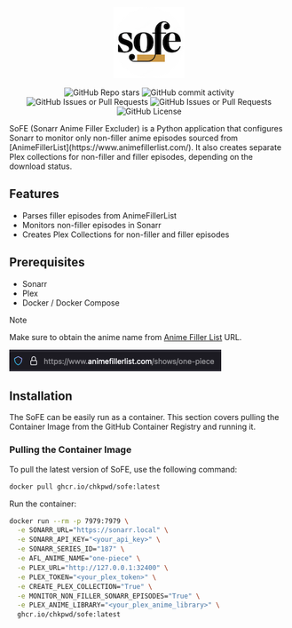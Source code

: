 <p align="center">
  <img src="metadata/logo.png?raw=true" alt="Sofe's Logo"/>
</p>

<p align="center" >
  <picture><img alt="GitHub Repo stars" src="https://img.shields.io/github/stars/chkpwd/sofe?style=flat&logo=github&logoColor=white&label=Stars"></picture>
  <picture><img alt="GitHub commit activity" src="https://img.shields.io/github/commit-activity/m/chkpwd/sofe?style=flat&logo=github&logoColor=white&label=COMMITS"></picture>
  <picture><img alt="GitHub Issues or Pull Requests" src="https://img.shields.io/github/issues-closed/chkpwd/sofe?style=flat&logo=github&logoColor=white"></picture>
  <picture><img alt="GitHub Issues or Pull Requests" src="https://img.shields.io/github/issues/chkpwd/sofe?style=flat&logo=github&logoColor=white"></picture>
  <picture><img alt="GitHub License" src="https://img.shields.io/github/license/chkpwd/sofe?style=flat"></picture>
</p>
SoFE (Sonarr Anime Filler Excluder) is a Python application that configures Sonarr to monitor only non-filler anime episodes sourced from [AnimeFillerList](https://www.animefillerlist.com/). It also creates separate Plex collections for non-filler and filler episodes, depending on the download status.

## Features

- Parses filler episodes from AnimeFillerList
- Monitors non-filler episodes in Sonarr
- Creates Plex Collections for non-filler and filler episodes

## Prerequisites

- Sonarr
- Plex
- Docker / Docker Compose

> [!Note]
> Make sure to obtain the anime name from [Anime Filler List](https://www.animefillerlist.com/) URL.

![alt text](./metadata/image.png)

## Installation

The SoFE can be easily run as a container. This section covers pulling the Container Image from the GitHub Container Registry and running it.

### Pulling the Container Image

To pull the latest version of SoFE, use the following command:
```sh
docker pull ghcr.io/chkpwd/sofe:latest
```
Run the container:
```sh
docker run --rm -p 7979:7979 \
  -e SONARR_URL="https://sonarr.local" \
  -e SONARR_API_KEY="<your_api_key>" \
  -e SONARR_SERIES_ID="187" \
  -e AFL_ANIME_NAME="one-piece" \
  -e PLEX_URL="http://127.0.0.1:32400" \
  -e PLEX_TOKEN="<your_plex_token>" \
  -e CREATE_PLEX_COLLECTION="True" \
  -e MONITOR_NON_FILLER_SONARR_EPISODES="True" \
  -e PLEX_ANIME_LIBRARY="<your_plex_anime_library>" \
  ghcr.io/chkpwd/sofe:latest
```
